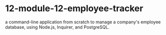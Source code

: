 # 12-module-12-employee-tracker
a command-line application from scratch to manage a company's employee database, using Node.js, Inquirer, and PostgreSQL.
